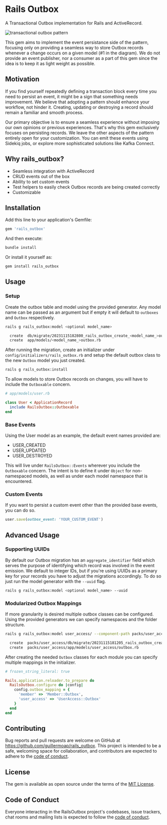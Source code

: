 # Rails Outbox
A Transactional Outbox implementation for Rails and ActiveRecord.

![transactional outbox pattern](./docs/images/transactional_outbox.png)

This gem aims to implement the event persistance side of the pattern, focusing only on providing a seamless way to store Outbox records whenever a change occurs on a given model (#1 in the diagram).
We do not provide an event publisher, nor a consumer as a part of this gem since the idea is to keep it as light weight as possible.

## Motivation
If you find yourself repeatedly defining a transaction block every time you need to persist an event, it might be a sign that something needs improvement. We believe that adopting a pattern should enhance your workflow, not hinder it. Creating, updating or destroying a record should remain a familiar and smooth process.

Our primary objective is to ensure a seamless experience without imposing our own opinions or previous experiences. That's why this gem exclusively focuses on persisting records. We leave the other aspects of the pattern entirely open for your customization. You can emit these events using Sidekiq jobs, or explore more sophisticated solutions like Kafka Connect.

## Why rails_outbox?
- Seamless integration with ActiveRecord
- CRUD events out of the box
- Ability to set custom events
- Test helpers to easily check Outbox records are being created correctly
- Customizable

## Installation

Add this line to your application's Gemfile:

```ruby
gem 'rails_outbox'
```

And then execute:
```bash
bundle install
```
Or install it yourself as:
```bash
gem install rails_outbox
```

## Usage
### Setup
Create the outbox table and model using the provided generator. Any model name can be passed as an argument but if empty it will default to `outboxes` and `Outbox` respectively.
```bash
rails g rails_outbox:model <optional model_name>

  create  db/migrate/20231115182800_rails_outbox_create_<model_name_>outboxes.rb
  create  app/models/<model_name_>outbox.rb
```
After running the migration, create an initializer under `config/initializers/rails_outbox.rb` and setup the default outbox class to the new `Outbox` model you just created.
```bash
rails g rails_outbox:install
```

To allow models to store Outbox records on changes, you will have to include the `Outboxable` concern.
```ruby
# app/models/user.rb

class User < ApplicationRecord
  include RailsOutbox::Outboxable
end
```
### Base Events
Using the User model as an example, the default event names provided are:
- USER_CREATED
- USER_UPDATED
- USER_DESTROYED

This will live under `RailsOutbox::Events` wherever you include the `Outboxable` concern. The intent is to define it under `Object` for non-namespaced models, as well as under each model namespace that is encountered.

### Custom Events
If you want to persist a custom event other than the provided base events, you can do so.
```ruby
user.save(outbox_event: 'YOUR_CUSTOM_EVENT')
```
## Advanced Usage
### Supporting UUIDs
By default our Outbox migration has an `aggregate_identifier` field which serves the purpose of identifying which record was involved in the event emission. We default to integer IDs, but if you're using UUIDs as a primary key for your records you have to adjust the migrations accordingly. To do so just run the model generator with the `--uuid` flag.
```bash
rails g rails_outbox:model <optional model_name> --uuid
```
### Modularized Outbox Mappings
If more granularity is desired multiple outbox classes can be configured. Using the provided generators we can specify namespaces and the folder structure.
```bash
rails g rails_outbox:model user_access/ --component-path packs/user_access

  create  packs/user_access/db/migrate/20231115181205_rails_outbox_create_user_access_outboxes.rb
  create  packs/user_access/app/models/user_access/outbox.rb
```
After creating the needed `Outbox` classes for each module you can specify multiple mappings in the initializer.
```ruby
# frozen_string_literal: true

Rails.application.reloader.to_prepare do
  RailsOutbox.configure do |config|
    config.outbox_mapping = {
      'member' => 'Member::Outbox',
      'user_access' => 'UserAccess::Outbox'
    }
  end
end
```
## Contributing

Bug reports and pull requests are welcome on GitHub at https://github.com/guillermoap/rails_outbox. This project is intended to be a safe, welcoming space for collaboration, and contributors are expected to adhere to the [code of conduct](https://github.com/guillermoap/rails_outbox/blob/main/CODE_OF_CONDUCT.md).

## License

The gem is available as open source under the terms of the [MIT License](https://opensource.org/license/mit/).

## Code of Conduct

Everyone interacting in the RailsOutbox project's codebases, issue trackers, chat rooms and mailing lists is expected to follow the [code of conduct](https://github.com/guillermoap/rails_outbox/blob/main/CODE_OF_CONDUCT.md).
